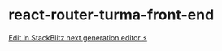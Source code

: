 # react-router-turma-front-end

[Edit in StackBlitz next generation editor ⚡️](https://stackblitz.com/~/github.com/Guzzatti/react-router-turma-front-end)
